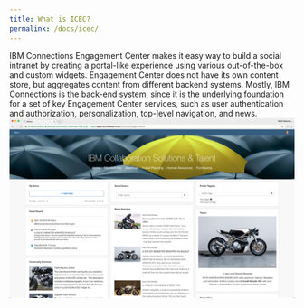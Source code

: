 ```yaml
---
title: What is ICEC?
permalink: /docs/icec/
---
```


IBM Connections Engagement Center makes it easy way to build a social intranet by creating a portal-like experience using various out-of-the-box and custom widgets. Engagement Center does not have its own content store, but aggregates content from different backend systems. Mostly, IBM Connections is the back-end system, since it is the underlying foundation for a set of key Engagement Center services, such as user authentication and authorization, personalization, top-level navigation, and news.
<br/>
![icec](../images/icec2.png)

